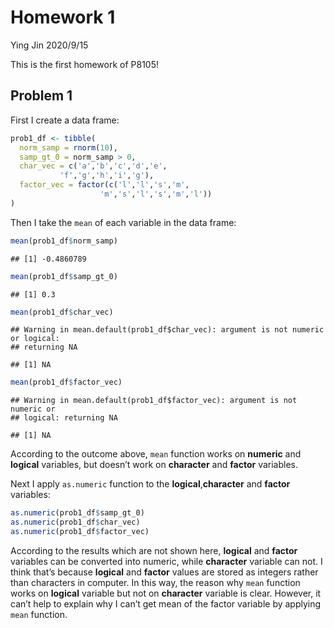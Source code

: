 Homework 1
================
Ying Jin
2020/9/15

This is the first homework of P8105\!

## Problem 1

First I create a data frame:

``` r
prob1_df <- tibble(
  norm_samp = rnorm(10),
  samp_gt_0 = norm_samp > 0,
  char_vec = c('a','b','c','d','e',
           'f','g','h','i','g'),
  factor_vec = factor(c('l','l','s','m',
                    'm','s','l','s','m','l'))
)
```

Then I take the `mean` of each variable in the data frame:

``` r
mean(prob1_df$norm_samp)
```

    ## [1] -0.4860789

``` r
mean(prob1_df$samp_gt_0)
```

    ## [1] 0.3

``` r
mean(prob1_df$char_vec)
```

    ## Warning in mean.default(prob1_df$char_vec): argument is not numeric or logical:
    ## returning NA

    ## [1] NA

``` r
mean(prob1_df$factor_vec)
```

    ## Warning in mean.default(prob1_df$factor_vec): argument is not numeric or
    ## logical: returning NA

    ## [1] NA

According to the outcome above, `mean` function works on **numeric** and
**logical** variables, but doesn’t work on **character** and **factor**
variables.

Next I apply `as.numeric` function to the **logical**,**character** and
**factor** variables:

``` r
as.numeric(prob1_df$samp_gt_0)
as.numeric(prob1_df$char_vec)
as.numeric(prob1_df$factor_vec)
```

According to the results which are not shown here, **logical** and
**factor** variables can be converted into numeric, while **character**
variable can not. I think that’s because **logical** and **factor**
values are stored as integers rather than characters in computer. In
this way, the reason why `mean` function works on **logical** variable
but not on **character** variable is clear. However, it can’t help to
explain why I can’t get mean of the factor variable by applying `mean`
function.
